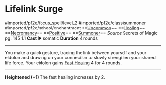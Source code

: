 # Lifelink Surge
#imported/pf2e/focus_spell/level_2 #imported/pf2e/class/summoner #imported/pf2e/school/enchantment 
==[Uncommon](uncommon.md)== ==[Healing](healing.md)== ==[Necromancy](necromancy.md)== ==[Positive](positive.md)== ==[Summoner](../../../Traits/Summoner.md)==
*Source* Secrets of Magic pg. 145 1.1
**Cast** ► somatic
**Duration** 4 rounds

---
You make a quick gesture, tracing the link between yourself and your eidolon and drawing on your connection to slowly strengthen your shared life force. Your eidolon gains [Fast Healing](../../../Bestiary/Abilities/Fast%20Healing.md) 4 for 4 rounds.

<hr>

**Heightened (+1)** The fast healing increases by 2.
